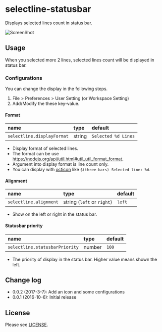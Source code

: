 # selectline-statusbar

Displays selected lines count in status bar.

![ScreenShot](https://raw.githubusercontent.com/tomoki1207/selectline-statusbar/images/screenshot.png)

## Usage

When you selected more 2 lines, selected lines count will be displayed in status bar.

### Configurations

You can change the display in the following steps.
1. File > Preferences > User Setting (or Workspace Setting)
1. Add/Modify the these key-value.

#### Format

  name|type|default
  :--|:--|:--
  `selectline.displayFormat`|string|`Selected %d Lines`

  - Display format of selected lines.
  - The format can be use https://nodejs.org/api/util.html#util_util_format_format.
  - Argument into display format is line count only.
  - You can display with [octicon](https://octicons.github.com/) like `$(three-bars) Selected line: %d`.

#### Alignment

  name|type|default
  :--|:--|:--
  `selectline.alignment`|string (`left` or `right`)|`left`

  - Show on the left or right in the status bar.

#### Statusbar priority

  name|type|default
  :--|:--|:--
  `selectline.statusbarPriority`|number|`100`

  - The priority of display in the status bar. Higher value means shown the left.


## Change log
- 0.0.2 (2017-3-7): Add an icon and some configurations
- 0.0.1 (2016-10-6): Initial release

## License
Please see [LICENSE](https://github.com/tomoki1207/selectline-statusbar/blob/master/"./LICENSE").